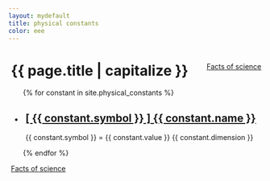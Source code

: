 ```yaml
---
layout: mydefault
title: physical constants
color: eee
---
```

<div  style="background-color: #{{ page.color }}; padding: 0 2px 0 5px;">
<a class="pagination" style="float: right;" href=" {{ '/facts_of_science.html' | relative_url }}" >Facts of science</a>
<h1>{{ page.title | capitalize }}</h1>

<ul class="b8t_list">
  {% for constant in site.physical_constants %}
    <li style="background-color: #{{ constant.color }}; padding: 0 2px 0 5px;">
      <h2>
        <a href="{{ constant.url | relative_url}}">
            [ {{ constant.symbol }} ] {{ constant.name }}
        </a>
      </h2>
      <p>{{ constant.symbol }} = {{ constant.value }} {{ constant.dimension }}</p>
    </li>
  {% endfor %}
</ul>
<a class="pagination" href=" {{ '/facts_of_science.html' | relative_url }}" >Facts of science</a>
</div>

